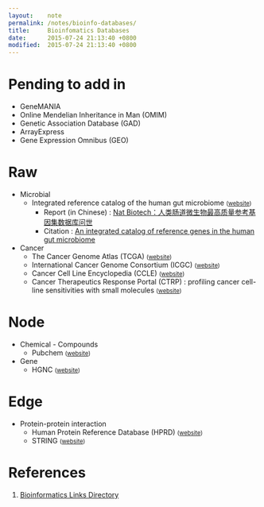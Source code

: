 ```yaml
---
layout:    note
permalink: /notes/bioinfo-databases/
title:     Bioinfomatics Databases
date:      2015-07-24 21:13:40 +0800
modified:  2015-07-24 21:13:40 +0800
---
```


<style>
  .am-container { max-width: 1000px; }
</style>

# Pending to add in

- GeneMANIA
- Online Mendelian Inheritance in Man (OMIM)
- Genetic Association Database (GAD)
- ArrayExpress
- Gene Expression Omnibus (GEO)

# Raw

- Microbial
  - Integrated reference catalog of the human gut microbiome <small>([website](http://meta.genomics.cn/metagene/meta/home))</small>
    - Report (in Chinese) : [Nat Biotech：人类肠道微生物最高质量参考基因集数据库问世](http://www.biodiscover.com/news/research/110761.html)
    - Citation : [An integrated catalog of reference genes in the human gut microbiome](http://www.nature.com/nbt/journal/v32/n8/full/nbt.2942.html)
- Cancer
  - The Cancer Genome Atlas (TCGA) <small>([website](http://cancergenome.nih.gov/))</small>
  - International Cancer Genome Consortium (ICGC) <small>([website](https://icgc.org/))</small>
  - Cancer Cell Line Encyclopedia (CCLE) <small>([website](http://www.broadinstitute.org/ccle/home))</small>
  - Cancer Therapeutics Response Portal (CTRP) : profiling cancer cell-line sensitivities with small molecules <small>([website](http://www.broadinstitute.org/ctrp/))</small>

# Node

- Chemical - Compounds
  - Pubchem <small>([website](http://pubchem.ncbi.nlm.nih.gov/))</small>
- Gene
  - HGNC <small>([website](http://www.genenames.org/))</small>

# Edge

- Protein-protein interaction
  - Human Protein Reference Database (HPRD) <small>([website](http://www.hprd.org/))</small>
  - STRING <small>([website](http://string-db.org/))</small>

# References

1. [Bioinformatics Links Directory](http://bioinformatics.ca/links_directory/)

